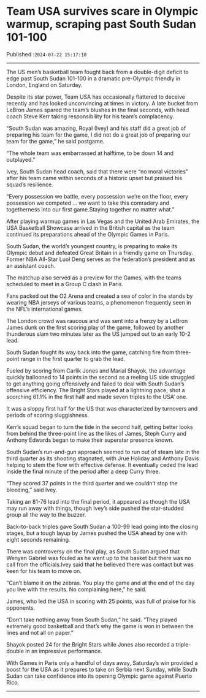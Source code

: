 # Team USA survives scare in Olympic warmup, scraping past South Sudan 101-100

Published :`2024-07-22 15:17:10`

---

The US men’s basketball team fought back from a double-digit deficit to edge past South Sudan 101-100 in a dramatic pre-Olympic friendly in London, England on Saturday.

Despite its star power, Team USA has occasionally flattered to deceive recently and has looked unconvincing at times in victory. A late bucket from LeBron James spared the team’s blushes in the final seconds, with head coach Steve Kerr taking responsibility for his team’s complacency.

“South Sudan was amazing, Royal (Ivey) and his staff did a great job of preparing his team for the game, I did not do a great job of preparing our team for the game,” he said postgame.

“The whole team was embarrassed at halftime, to be down 14 and outplayed.”

Ivey, South Sudan head coach, said that there were “no moral victories” after his team came within seconds of a historic upset but praised his squad’s resilience.

“Every possession we battle, every possession we’re on the floor, every possession we competed … we want to take this comradery and togetherness into our first game.Staying together no matter what.”

After playing warmup games in Las Vegas and the United Arab Emirates, the USA Basketball Showcase arrived in the British capital as the team continued its preparations ahead of the Olympic Games in Paris.

South Sudan, the world’s youngest country, is preparing to make its Olympic debut and defeated Great Britain in a friendly game on Thursday. Former NBA All-Star Luol Deng serves as the federation’s president and as an assistant coach.

The matchup also served as a preview for the Games, with the teams scheduled to meet in a Group C clash in Paris.

Fans packed out the O2 Arena and created a sea of color in the stands by wearing NBA jerseys of various teams, a phenomenon frequently seen in the NFL’s international games.

The London crowd was raucous and was sent into a frenzy by a LeBron James dunk on the first scoring play of the game, followed by another thunderous slam two minutes later as the US jumped out to an early 10-2 lead.

South Sudan fought its way back into the game, catching fire from three-point range in the first quarter to grab the lead.

Fueled by scoring from Carlik Jones and Marial Shayok, the advantage quickly ballooned to 14 points in the second as a reeling US side struggled to get anything going offensively and failed to deal with South Sudan’s offensive efficiency. The Bright Stars played at a lightning pace, shot a scorching 61.1% in the first half and made seven triples to the USA’ one.

It was a sloppy first half for the US that was characterized by turnovers and periods of scoring sluggishness.

Kerr’s squad began to turn the tide in the second half, getting better looks from behind the three-point line as the likes of James, Steph Curry and Anthony Edwards began to make their superstar presence known.

South Sudan’s run-and-gun approach seemed to run out of steam late in the third quarter as its shooting stagnated, with Jrue Holiday and Anthony Davis helping to stem the flow with effective defense. It eventually ceded the lead inside the final minute of the period after a deep Curry three.

“They scored 37 points in the third quarter and we couldn’t stop the bleeding,” said Ivey.

Taking an 81-76 lead into the final period, it appeared as though the USA may run away with  things, though Ivey’s side pushed the star-studded group all the way to the buzzer.

Back-to-back triples gave South Sudan a 100-99 lead going into the closing stages, but a tough layup by James pushed the USA ahead by one with eight seconds remaining.

There was controversy on the final play, as South Sudan argued that Wenyen Gabriel was fouled as he went up to the basket but there was no call from the officials.Ivey said that he believed there was contact but was keen for his team to move on.

“Can’t blame it on the zebras. You play the game and at the end of the day you live with the results. No complaining here,” he said.

James, who led the USA in scoring with 25 points, was full of praise for his opponents.

“Don’t take nothing away from South Sudan,” he said. “They played extremely good basketball and that’s why the game is won in between the lines and not all on paper.”

Shayok posted 24 for the Bright Stars while Jones also recorded a triple-double in an impressive performance.

With Games in Paris only a handful of days away, Saturday’s win provided a boost for the USA as it prepares to take on Serbia next Sunday, while South Sudan can take confidence into its opening Olympic game against Puerto Rico.

---

